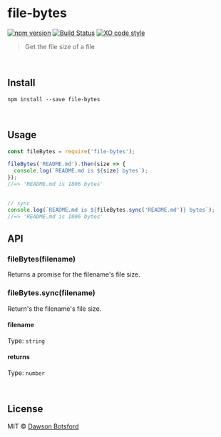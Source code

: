 # file-bytes
[![npm version](https://img.shields.io/npm/v/file-bytes.svg)](https://www.npmjs.com/package/file-bytes)
[![Build Status](https://travis-ci.org/dawsonbotsford/file-bytes.svg?branch=master)](https://travis-ci.org/dawsonbotsford/file-bytes)
[![XO code style](https://img.shields.io/badge/code_style-XO-5ed9c7.svg)](https://github.com/sindresorhus/xo)

> Get the file size of a file

<br>

## Install

```
npm install --save file-bytes
```

<br>

## Usage

```js
const fileBytes = require('file-bytes');

fileBytes('README.md').then(size => {
  console.log(`README.md is ${size} bytes`);
});
//=> 'README.md is 1806 bytes'


// sync
console.log(`README.md is ${fileBytes.sync('README.md')} bytes`);
//=> 'README.md is 1806 bytes'
```

## API

### fileBytes(filename)

Returns a promise for the filename's file size.

### fileBytes.sync(filename)

Return's the filename's file size.

#### filename

Type: `string`

#### returns

Type: `number`

<br>

## License

MIT © [Dawson Botsford](http://dawsonbotsford.com)
